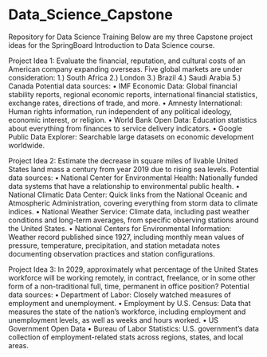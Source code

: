 # Data_Science_Capstone
Repository for Data Science Training 
Below are my three Capstone project ideas for the SpringBoard Introduction to Data Science course.

Project Idea 1:
Evaluate the financial, reputation, and cultural costs of an American company expanding overseas. Five global markets are under consideration:
1.)	South Africa
2.)	London
3.)	Brazil
4.)	Saudi Arabia
5.)	Canada
Potential data sources:
•	IMF Economic Data: Global financial stability reports, regional economic reports, international financial statistics, exchange rates, directions of trade, and more.
•	Amnesty International: Human rights information, run independent of any political ideology, economic interest, or religion.
•	World Bank Open Data: Education statistics about everything from finances to service delivery indicators.
•	Google Public Data Explorer: Searchable large datasets on economic development worldwide.

Project Idea 2:
Estimate the decrease in square miles of livable United States land mass a century from year 2019 due to rising sea levels.
Potential data sources:
•	National Center for Environmental Health: Nationally funded data systems that have a relationship to environmental public health.
•	National Climatic Data Center: Quick links from the National Oceanic and Atmospheric Administration, covering everything from storm data to climate indices.
•	National Weather Service: Climate data, including past weather conditions and long-term averages, from specific observing stations around the United States.
•	National Centers for Environmental Information: Weather record published since 1927, including monthly mean values of pressure, temperature, precipitation, and station metadata notes documenting observation practices and station configurations.

Project Idea 3:
In 2029, approximately what percentage of the United States workforce will be working remotely, in contract, freelance, or in some other form of a non-traditional full, time, permanent in office position?
Potential data sources:
•	Department of Labor: Closely watched measures of employment and unemployment.
•	Employment by U.S. Census: Data that measures the state of the nation’s workforce, including employment and unemployment levels, as well as weeks and hours worked.
•	US Government Open Data
•	Bureau of Labor Statistics: U.S. government’s data collection of employment-related stats across regions, states, and local areas.





 

